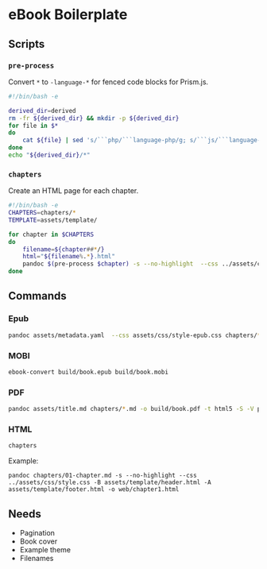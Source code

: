 # eBook Boilerplate

## Scripts

### `pre-process`

Convert `*` to `-language-*` for fenced code blocks for Prism.js.

```bash
#!/bin/bash -e

derived_dir=derived
rm -fr ${derived_dir} && mkdir -p ${derived_dir}
for file in $*
do
    cat ${file} | sed 's/```php/```language-php/g; s/```js/```language-js/g; s/```sql/```language-sql/g ; s/```css/```language-css/g; s/```scss/```language-scss/g; s/```html/```language-html/g' > ${derived_dir}/$(basename ${file})
done
echo "${derived_dir}/*"
```

### `chapters`

Create an HTML page for each chapter.

```bash
#!/bin/bash -e
CHAPTERS=chapters/*
TEMPLATE=assets/template/

for chapter in $CHAPTERS
do
    filename=${chapter##*/}
    html="${filename%.*}.html"
    pandoc $(pre-process $chapter) -s --no-highlight  --css ../assets/css/style.css -B $TEMPLATE/header.html -A $TEMPLATE/footer.html -o web/$html
done
```

## Commands

### Epub

```bash
pandoc assets/metadata.yaml  --css assets/css/style-epub.css chapters/*.md --highlight-style assets/new-moon.theme -o build/book.epub
```

### MOBI

```bash
ebook-convert build/book.epub build/book.mobi
```

### PDF

```bash
pandoc assets/title.md chapters/*.md -o build/book.pdf -t html5 -S -V papersize:"letter" -c ../assets/css/style.css
```

### HTML

```bash
chapters
```

Example:

```
pandoc chapters/01-chapter.md -s --no-highlight --css ../assets/css/style.css -B assets/template/header.html -A assets/template/footer.html -o web/chapter1.html
```

## Needs

- Pagination
- Book cover
- Example theme
- Filenames